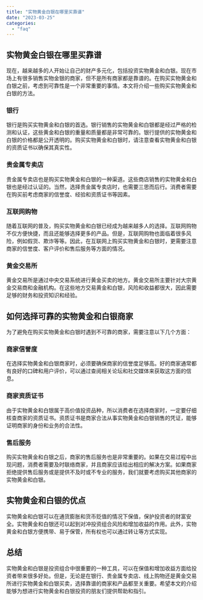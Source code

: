 ```yaml
---
title: "实物黄金白银在哪里买靠谱"
date: "2023-03-25"
categories: 
  - "faq"
---
```


## 实物黄金白银在哪里买靠谱

现在，越来越多的人开始让自己的财产多元化，包括投资实物黄金和白银。现在市场上有很多销售实物金银的商家，但不是所有商家都是靠谱的。在购买实物黄金和白银之前，考虑到可靠性是一个非常重要的事情。本文将介绍一些购买实物黄金和白银的方法。

### 银行

银行是购买实物黄金和白银的首选。银行销售的实物黄金和白银都是经过严格的检测和认证，这些黄金和白银的重量和质量都是非常可靠的。银行提供的实物黄金和白银的价格都是公开透明的。购买实物黄金和白银时，请注意查看实物黄金和白银的资质证书以确保其真实性。

### 贵金属专卖店

贵金属专卖店也是购买实物黄金和白银的一种渠道。这些商店销售的实物黄金和白银也是经过认证的。当然，选择贵金属专卖店时，也需要三思而后行。消费者需要在购买前考虑商家的信誉度、经验和资质证书等因素。

### 互联网购物

随着互联网的普及，购买实物黄金和白银已经成为越来越多人的选择。互联网购物不仅方便快捷，而且还能够选择更多的产品。但是，互联网购物也面临着很多风险，例如假货、欺诈等等。因此，在互联网上购买实物黄金和白银时，更需要注意商家的信誉度、客户评价和售后服务等方面的情况。

### 黄金交易所

黄金交易所是通过中央交易系统进行黄金买卖的地方。黄金交易所主要针对大宗黄金交易商和金融机构。在这些地方交易黄金和白银，风险和收益都很大，因此需要足够的财务和投资知识和经验。

## 如何选择可靠的实物黄金和白银商家

为了避免在购买实物黄金和白银时遇到不可靠的商家，需要注意以下几个方面：

### 商家信誉度

在选择实物黄金和白银商家时，必须要确保商家的信誉度足够高。好的商家通常都有良好的口碑和用户评价，可以通过查阅相关论坛和社交媒体来获取这方面的信息。

### 商家资质证书

由于实物黄金和白银属于高价值投资品种，所以消费者在选择商家时，一定要仔细核查商家的资质证书。资质证书是商家合法从事实物黄金和白银销售的凭证，能够证明商家的身份和业务的合法性。

### 售后服务

购买实物黄金和白银之后，商家的售后服务也是非常重要的。如果在交易过程中出现问题，消费者需要及时联络商家，并且商家应该给出相应的解决方案。如果商家拒绝提供售后服务或是提供不及时或不专业的服务，我们就要考虑购买其他商家的实物黄金和白银。

## 实物黄金和白银的优点

实物黄金和白银可以在通货膨胀和货币贬值的情况下保值，保护投资者的财富安全。实物黄金和白银还可以起到对冲投资组合风险和增加收益的作用。此外，实物黄金和白银方便携带、易于保管，所有权也可以通过转让等方式实现。

## 总结

实物黄金和白银是投资组合中很重要的一种工具，可以在保值和增加收益方面给投资者带来很多好处。但是，无论是在银行、贵金属专卖店、线上购物还是黄金交易所进行实物黄金和白银买卖，选择靠谱的商家和产品都至关重要。希望本文的介绍能够为想进行实物黄金和白银投资的朋友们提供帮助和指引。
